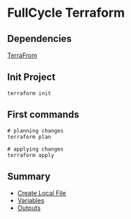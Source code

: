 # FullCycle Terraform


## Dependencies

[TerraFrom](https://www.terraform.io/downloads)

## Init Project

```shell
terraform init
```

## First commands

```shell
# planning changes
terraform plan

# applying changes
terraform apply
```

## Summary

- [Create Local File](./docs/CREATE-LOCAL-FILE.md)
- [Variables](./docs/CREATE-VARIABLES.md)
- [Outputs](./docs/OUTPUTS.md)